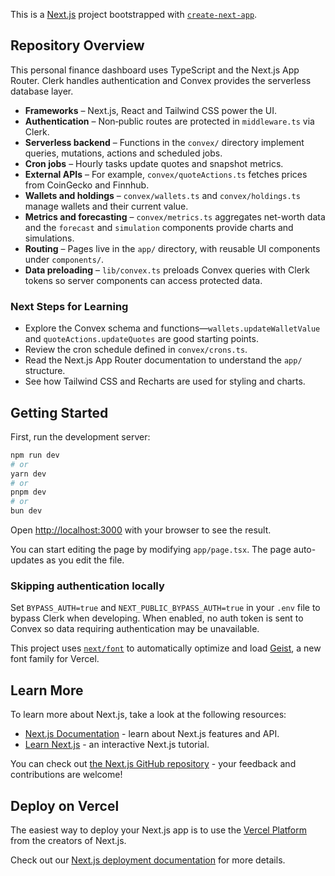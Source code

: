 This is a [Next.js](https://nextjs.org) project bootstrapped with [`create-next-app`](https://nextjs.org/docs/app/api-reference/cli/create-next-app).

## Repository Overview

This personal finance dashboard uses TypeScript and the Next.js App Router. Clerk
handles authentication and Convex provides the serverless database layer.

- **Frameworks** – Next.js, React and Tailwind CSS power the UI.
- **Authentication** – Non‑public routes are protected in `middleware.ts` via
  Clerk.
- **Serverless backend** – Functions in the `convex/` directory implement
  queries, mutations, actions and scheduled jobs.
- **Cron jobs** – Hourly tasks update quotes and snapshot metrics.
- **External APIs** – For example, `convex/quoteActions.ts` fetches prices from
  CoinGecko and Finnhub.
- **Wallets and holdings** – `convex/wallets.ts` and `convex/holdings.ts` manage
  wallets and their current value.
- **Metrics and forecasting** – `convex/metrics.ts` aggregates net-worth data and
  the `forecast` and `simulation` components provide charts and simulations.
- **Routing** – Pages live in the `app/` directory, with reusable UI components
  under `components/`.
- **Data preloading** – `lib/convex.ts` preloads Convex queries with Clerk
  tokens so server components can access protected data.

### Next Steps for Learning

- Explore the Convex schema and functions—`wallets.updateWalletValue` and
  `quoteActions.updateQuotes` are good starting points.
- Review the cron schedule defined in `convex/crons.ts`.
- Read the Next.js App Router documentation to understand the `app/` structure.
- See how Tailwind CSS and Recharts are used for styling and charts.

## Getting Started

First, run the development server:

```bash
npm run dev
# or
yarn dev
# or
pnpm dev
# or
bun dev
```

Open [http://localhost:3000](http://localhost:3000) with your browser to see the result.

You can start editing the page by modifying `app/page.tsx`. The page auto-updates as you edit the file.

### Skipping authentication locally

Set `BYPASS_AUTH=true` and `NEXT_PUBLIC_BYPASS_AUTH=true` in your `.env` file to bypass Clerk when developing. When enabled, no auth token is sent to Convex so data requiring authentication may be unavailable.

This project uses [`next/font`](https://nextjs.org/docs/app/building-your-application/optimizing/fonts) to automatically optimize and load [Geist](https://vercel.com/font), a new font family for Vercel.

## Learn More

To learn more about Next.js, take a look at the following resources:

- [Next.js Documentation](https://nextjs.org/docs) - learn about Next.js features and API.
- [Learn Next.js](https://nextjs.org/learn) - an interactive Next.js tutorial.

You can check out [the Next.js GitHub repository](https://github.com/vercel/next.js) - your feedback and contributions are welcome!

## Deploy on Vercel

The easiest way to deploy your Next.js app is to use the [Vercel Platform](https://vercel.com/new?utm_medium=default-template&filter=next.js&utm_source=create-next-app&utm_campaign=create-next-app-readme) from the creators of Next.js.

Check out our [Next.js deployment documentation](https://nextjs.org/docs/app/building-your-application/deploying) for more details.
